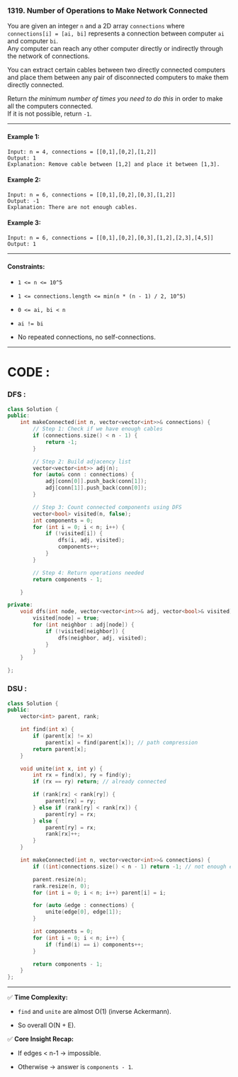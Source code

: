 
### 1319. Number of Operations to Make Network Connected

You are given an integer `n` and a 2D array `connections` where `connections[i] = [ai, bi]` represents a connection between computer `ai` and computer `bi`.  
Any computer can reach any other computer directly or indirectly through the network of connections.

You can extract certain cables between two directly connected computers and place them between any pair of disconnected computers to make them directly connected.

Return _the minimum number of times you need to do this_ in order to make all the computers connected.  
If it is not possible, return `-1`.

---

#### Example 1:

```
Input: n = 4, connections = [[0,1],[0,2],[1,2]]
Output: 1
Explanation: Remove cable between [1,2] and place it between [1,3].
```

#### Example 2:

```
Input: n = 6, connections = [[0,1],[0,2],[0,3],[1,2]]
Output: -1
Explanation: There are not enough cables.
```

#### Example 3:

```
Input: n = 6, connections = [[0,1],[0,2],[0,3],[1,2],[2,3],[4,5]]
Output: 1
```

---

#### Constraints:

- `1 <= n <= 10^5`
    
- `1 <= connections.length <= min(n * (n - 1) / 2, 10^5)`
    
- `0 <= ai, bi < n`
    
- `ai != bi`
    
- No repeated connections, no self-connections.
    

---


# CODE :

### DFS :

```cpp
class Solution {
public:
    int makeConnected(int n, vector<vector<int>>& connections) {
        // Step 1: Check if we have enough cables
        if (connections.size() < n - 1) {
            return -1;
        }

        // Step 2: Build adjacency list
        vector<vector<int>> adj(n);
        for (auto& conn : connections) {
            adj[conn[0]].push_back(conn[1]);
            adj[conn[1]].push_back(conn[0]);
        }

        // Step 3: Count connected components using DFS
        vector<bool> visited(n, false);
        int components = 0;
        for (int i = 0; i < n; i++) {
            if (!visited[i]) {
                dfs(i, adj, visited);
                components++;
            }
        }

        // Step 4: Return operations needed
        return components - 1;

    }

private:
    void dfs(int node, vector<vector<int>>& adj, vector<bool>& visited) {
        visited[node] = true;
        for (int neighbor : adj[node]) {
            if (!visited[neighbor]) {
                dfs(neighbor, adj, visited);
            }
        }
    }

};
```


### DSU :

```cpp
class Solution {
public:
    vector<int> parent, rank;

    int find(int x) {
        if (parent[x] != x)
            parent[x] = find(parent[x]); // path compression
        return parent[x];
    }

    void unite(int x, int y) {
        int rx = find(x), ry = find(y);
        if (rx == ry) return; // already connected

        if (rank[rx] < rank[ry]) {
            parent[rx] = ry;
        } else if (rank[ry] < rank[rx]) {
            parent[ry] = rx;
        } else {
            parent[ry] = rx;
            rank[rx]++;
        }
    }

    int makeConnected(int n, vector<vector<int>>& connections) {
        if ((int)connections.size() < n - 1) return -1; // not enough edges

        parent.resize(n);
        rank.resize(n, 0);
        for (int i = 0; i < n; i++) parent[i] = i;

        for (auto &edge : connections) {
            unite(edge[0], edge[1]);
        }

        int components = 0;
        for (int i = 0; i < n; i++) {
            if (find(i) == i) components++;
        }

        return components - 1; 
    }
};
```

---

✅ **Time Complexity:**

- `find` and `unite` are almost O(1) (inverse Ackermann).
    
- So overall O(N + E).
    

✅ **Core Insight Recap:**

- If edges < n-1 → impossible.
    
- Otherwise → answer is `components - 1`.




